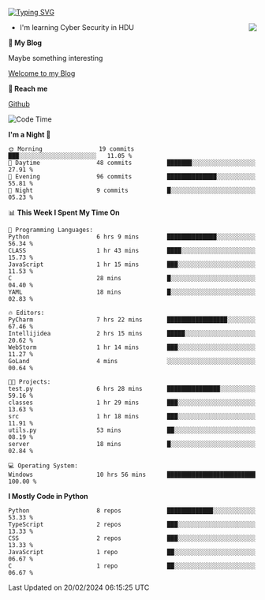 [![Typing SVG](https://readme-typing-svg.herokuapp.com?font=Fira+Code&pause=1000&random=false&width=450&height=60&lines=Hello+%F0%9F%91%8B%F0%9F%8F%BB;I'm+JBNRZ)](https://git.io/typing-svg)

<a href="#">
  <img align="right" src="https://github-readme-stats.vercel.app/api?username=JBNRZ&show_icons=true&bg_color=15,f2f7fd,E0EAFC" />
</a>

- I'm learning Cyber Security in HDU

 **🌱 My Blog**

Maybe something interesting

[Welcome to my Blog](https://jbnrz.com.cn/)

 **💬 Reach me** 

[Github](https://github.com/JBNRZ)


<!--START_SECTION:waka-->
![Code Time](http://img.shields.io/badge/Code%20Time-329%20hrs%2042%20mins-blue)

**I'm a Night 🦉** 

```text
🌞 Morning                19 commits          ███░░░░░░░░░░░░░░░░░░░░░░   11.05 % 
🌆 Daytime                48 commits          ███████░░░░░░░░░░░░░░░░░░   27.91 % 
🌃 Evening                96 commits          ██████████████░░░░░░░░░░░   55.81 % 
🌙 Night                  9 commits           █░░░░░░░░░░░░░░░░░░░░░░░░   05.23 % 
```


📊 **This Week I Spent My Time On** 

```text
💬 Programming Languages: 
Python                   6 hrs 9 mins        ██████████████░░░░░░░░░░░   56.34 % 
CLASS                    1 hr 43 mins        ████░░░░░░░░░░░░░░░░░░░░░   15.73 % 
JavaScript               1 hr 15 mins        ███░░░░░░░░░░░░░░░░░░░░░░   11.53 % 
C                        28 mins             █░░░░░░░░░░░░░░░░░░░░░░░░   04.40 % 
YAML                     18 mins             █░░░░░░░░░░░░░░░░░░░░░░░░   02.83 % 

🔥 Editors: 
PyCharm                  7 hrs 22 mins       █████████████████░░░░░░░░   67.46 % 
Intellijidea             2 hrs 15 mins       █████░░░░░░░░░░░░░░░░░░░░   20.62 % 
WebStorm                 1 hr 14 mins        ███░░░░░░░░░░░░░░░░░░░░░░   11.27 % 
GoLand                   4 mins              ░░░░░░░░░░░░░░░░░░░░░░░░░   00.64 % 

🐱‍💻 Projects: 
test.py                  6 hrs 28 mins       ███████████████░░░░░░░░░░   59.16 % 
classes                  1 hr 29 mins        ███░░░░░░░░░░░░░░░░░░░░░░   13.63 % 
src                      1 hr 18 mins        ███░░░░░░░░░░░░░░░░░░░░░░   11.91 % 
utils.py                 53 mins             ██░░░░░░░░░░░░░░░░░░░░░░░   08.19 % 
server                   18 mins             █░░░░░░░░░░░░░░░░░░░░░░░░   02.84 % 

💻 Operating System: 
Windows                  10 hrs 56 mins      █████████████████████████   100.00 % 
```

**I Mostly Code in Python** 

```text
Python                   8 repos             █████████████░░░░░░░░░░░░   53.33 % 
TypeScript               2 repos             ███░░░░░░░░░░░░░░░░░░░░░░   13.33 % 
CSS                      2 repos             ███░░░░░░░░░░░░░░░░░░░░░░   13.33 % 
JavaScript               1 repo              ██░░░░░░░░░░░░░░░░░░░░░░░   06.67 % 
C                        1 repo              ██░░░░░░░░░░░░░░░░░░░░░░░   06.67 % 
```




 Last Updated on 20/02/2024 06:15:25 UTC
<!--END_SECTION:waka-->
